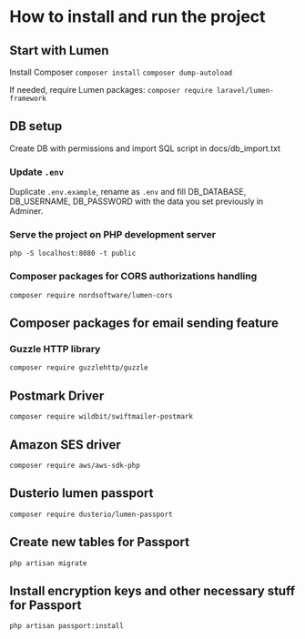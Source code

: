 # How to install and run the project

## Start with Lumen
Install Composer
`composer install`
`composer dump-autoload`

If needed, require Lumen packages:
`composer require laravel/lumen-framework`


## DB setup
Create DB with permissions and import SQL script in docs/db_import.txt

### Update `.env`
Duplicate `.env.example`, rename as `.env` and fill DB_DATABASE, DB_USERNAME, DB_PASSWORD with the data you set previously in Adminer.

### Serve the project on PHP development server
`php -S localhost:8080 -t public`


### Composer packages for CORS authorizations handling 
`composer require nordsoftware/lumen-cors`

## Composer packages for email sending feature
### Guzzle HTTP library
`composer require guzzlehttp/guzzle`

## Postmark Driver
`composer require wildbit/swiftmailer-postmark`
## Amazon SES driver
`composer require aws/aws-sdk-php`

## Dusterio lumen passport
`composer require dusterio/lumen-passport`

## Create new tables for Passport
`php artisan migrate`

## Install encryption keys and other necessary stuff for Passport
`php artisan passport:install`
